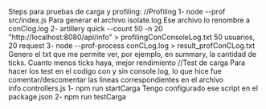 Steps para pruebas de carga y profiling:
//Profiling
1- node --prof src/index.js
Para generar el archivo isolate.log
Ese archivo lo renombre a conClog.log
2- artillery quick --count 50 -n 20 "http://localhost:8080/api/info" > profilingConConsoleLog.txt
50 usuarios, 20 request
3- node --prof-process conCLog.log > result_profConCLog.txt
Genero el txt que me permite ver, por ejemplo, en summary, la cantidad de ticks. Cuanto menos ticks haya, mejor rendimiento
//Test de carga
Para hacer los test en el codigo con y sin console.log, lo que hice fue comentar/descomentar las lineas correspondientes en el archivo info.controllers.js
1- npm run startCarga
Tengo configurado ese script en el package.json
2- npm run testCarga